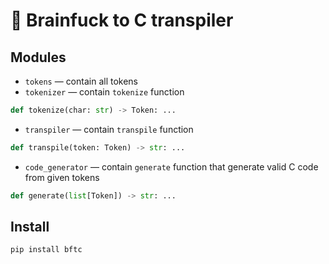 # 🧠 Brainfuck to C transpiler

## Modules

- `tokens` — contain all tokens
- `tokenizer` — contain `tokenize` function

```python
def tokenize(char: str) -> Token: ...
```

- `transpiler` — contain `transpile` function

```python
def transpile(token: Token) -> str: ...
```

- `code_generator` — contain `generate` function that generate valid C code from given tokens

```python
def generate(list[Token]) -> str: ...
```

## Install
```bash
pip install bftc
```
